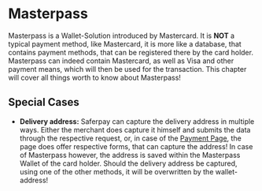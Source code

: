 # Masterpass

Masterpass is a Wallet-Solution introduced by Mastercard.
It is **NOT** a typical payment method, like Mastercard, it is more like a database, that contains payment methods, that can be registered there by the card holder.
Masterpass can indeed contain Mastercard, as well as Visa and other payment means, which will then be used for the transaction.
This chapter will cover all things worth to know about Masterpass!

## <a name="mp-special"></a> Special Cases

+ **Delivery address:** Saferpay can capture the delivery address in multiple ways. Either the merchant does capture it himself and submits the data through the respective request, or, in case of the [Payment Page](Integration_PP.html), the page does offer respective forms, that can capture the address! In case of Masterpass however, the address is saved within the Masterpass Wallet of the card holder. Should the delivery address be captured, using one of the other methods, it will be overwritten by the wallet-address!
